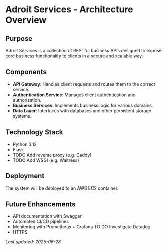 # Adroit Services - Architecture Overview

## Purpose

Adroit Services is a collection of RESTful business APIs designed to expose core business functionality to clients in a secure and scalable way.

## Components

- **API Gateway**: Handles client requests and routes them to the correct service.
- **Authentication Service**: Manages client authentication and authorization.
- **Business Services**: Implements business logic for various domains.
- **Data Layer**: Interfaces with databases and other persistent storage systems.

## Technology Stack

- Python 3.12
- Flask
- TODO Add reverse proxy (e.g. Caddy)
- TODO Add WSGI (e.g. Waitress)

## Deployment

The system will be deployed to an AWS EC2 container.  

## Future Enhancements

- API documentation with Swagger
- Automated CI/CD pipelines
- Monitoring with Prometheus + Grafana TO DO Investigate Datadog
- HTTPS

_Last updated: 2025-06-28_